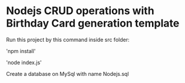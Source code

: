 # Nodejs CRUD operations with Birthday Card generation template

Run this project by this command inside src folder:

'npm install'

'node index.js'

Create a database on MySql with name Nodejs.sql





